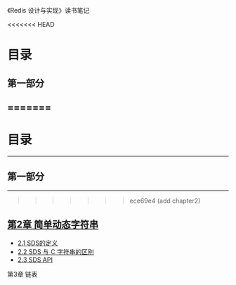 《Redis 设计与实现》读书笔记

<<<<<<< HEAD
# 目录

## 第一部分

=======
------

# 目录

------

## 第一部分

------

>>>>>>> ece69e4 (add chapter2)
## [第2章  简单动态字符串](https://github.com/zhu-rundong/redis-notes/blob/main/Chapter2/chapter2.md)

- [2.1 SDS的定义](https://github.com/zhu-rundong/redis-notes/blob/main/Chapter2/2.1.md)
- [2.2 SDS 与 C 字符串的区别](https://github.com/zhu-rundong/redis-notes/blob/main/Chapter2/2.2.md)
- [2.3 SDS API](https://github.com/zhu-rundong/redis-notes/blob/main/Chapter2/2.3.md)

第3章 链表
